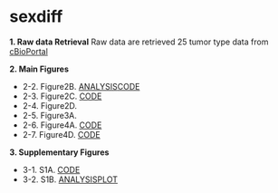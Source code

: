 # sexdiff

**1. Raw data Retrieval**
Raw data are retrieved 25 tumor type data from [cBioPortal](https://www.cbioportal.org/study/summary?id=laml_tcga_pan_can_atlas_2018%2Cacc_tcga_pan_can_atlas_2018%2Cblca_tcga_pan_can_atlas_2018%2Clgg_tcga_pan_can_atlas_2018%2Cchol_tcga_pan_can_atlas_2018%2Ccoadread_tcga_pan_can_atlas_2018%2Cdlbc_tcga_pan_can_atlas_2018%2Cesca_tcga_pan_can_atlas_2018%2Cgbm_tcga_pan_can_atlas_2018%2Chnsc_tcga_pan_can_atlas_2018%2Ckich_tcga_pan_can_atlas_2018%2Ckirc_tcga_pan_can_atlas_2018%2Ckirp_tcga_pan_can_atlas_2018%2Clihc_tcga_pan_can_atlas_2018%2Cluad_tcga_pan_can_atlas_2018%2Clusc_tcga_pan_can_atlas_2018%2Cmeso_tcga_pan_can_atlas_2018%2Cpaad_tcga_pan_can_atlas_2018%2Cpcpg_tcga_pan_can_atlas_2018%2Csarc_tcga_pan_can_atlas_2018%2Cskcm_tcga_pan_can_atlas_2018%2Cstad_tcga_pan_can_atlas_2018%2Cthym_tcga_pan_can_atlas_2018%2Cthca_tcga_pan_can_atlas_2018%2Cuvm_tcga_pan_can_atlas_2018)

**2. Main Figures**
- 2-2. Figure2B. [ANALYSIS]()[CODE](https://github.com/prosium/sexdiff/blob/main/Figure/Figure_2B.R)
- 2-3. Figure2C. [CODE](https://github.com/prosium/sexdiff/blob/main/Figure/Figure_2C.py)
- 2-4. Figure2D.
- 2-5. Figure3A.
- 2-6. Figure4A. [CODE](https://github.com/prosium/sexdiff/blob/main/Figure/Figure_4A.py)
- 2-7. Figure4D. [CODE](https://github.com/prosium/sexdiff/blob/main/Figure/Figure_4C.R)
  
**3. Supplementary Figures**
 - 3-1. S1A. [CODE](https://github.com/prosium/sexdiff/blob/main/Figure/Figure_S1A.R)
 - 3-2. S1B. [ANALYSIS](https://github.com/prosium/sexdiff/blob/main/Figure/Figure_S1B_Analysis.py)[PLOT](https://github.com/prosium/sexdiff/blob/main/Figure/Figure_S1B_Plot.R)





